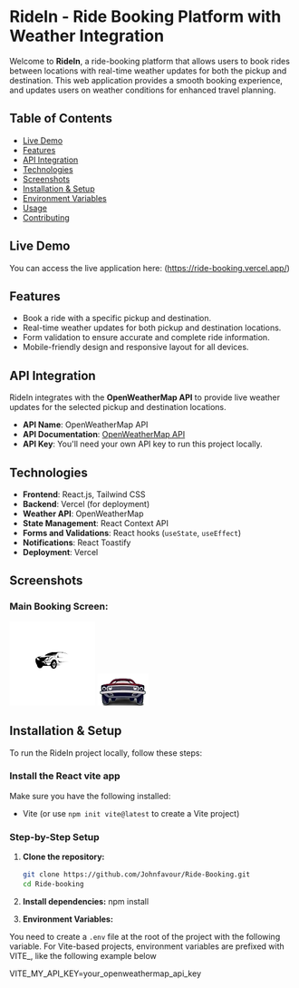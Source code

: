 # RideIn - Ride Booking Platform with Weather Integration

Welcome to **RideIn**, a ride-booking platform that allows users to book rides between locations with real-time weather updates for both the pickup and destination. This web application provides a smooth booking experience, and updates users on weather conditions for enhanced travel planning.

## Table of Contents

- [Live Demo](#live-demo)
- [Features](#features)
- [API Integration](#api-integration)
- [Technologies](#technologies)
- [Screenshots](#screenshots)
- [Installation & Setup](#installation--setup)
- [Environment Variables](#environment-variables)
- [Usage](#usage)
- [Contributing](#contributing)


## Live Demo

You can access the live application here: (https://ride-booking.vercel.app/)

## Features

- Book a ride with a specific pickup and destination.
- Real-time weather updates for both pickup and destination locations.
- Form validation to ensure accurate and complete ride information.
- Mobile-friendly design and responsive layout for all devices.

## API Integration

RideIn integrates with the **OpenWeatherMap API** to provide live weather updates for the selected pickup and destination locations.

- **API Name**: OpenWeatherMap API
- **API Documentation**: [OpenWeatherMap API](https://openweathermap.org/api)
- **API Key**: You'll need your own API key to run this project locally.


## Technologies

- **Frontend**: React.js, Tailwind CSS
- **Backend**: Vercel (for deployment)
- **Weather API**: OpenWeatherMap
- **State Management**: React Context API
- **Forms and Validations**: React hooks (`useState`, `useEffect`)
- **Notifications**: React Toastify
- **Deployment**: Vercel

## Screenshots

### Main Booking Screen:
![image alt](https://github.com/Johnfavour/Ride-Booking/blob/38dabbc503c009126f7f468c2a674a0145a7ccac/ride1.png)
![image alt](https://github.com/Johnfavour/Ride-Booking/blob/8b44292041d027c5c8726636a61b4871feecfd1d/ride%20(2).png)


## Installation & Setup

To run the RideIn project locally, follow these steps:

### Install the React vite app

Make sure you have the following installed:
- Vite (or use `npm init vite@latest` to create a Vite project)

### Step-by-Step Setup

1. **Clone the repository:**

   ```bash
   git clone https://github.com/Johnfavour/Ride-Booking.git
   cd Ride-booking
2. **Install dependencies:**
   npm install

3. **Environment Variables:**

You need to create a `.env` file at the root of the project with the following variable. For Vite-based projects, environment variables are prefixed with VITE_, like the following example below

VITE_MY_API_KEY=your_openweathermap_api_key   



